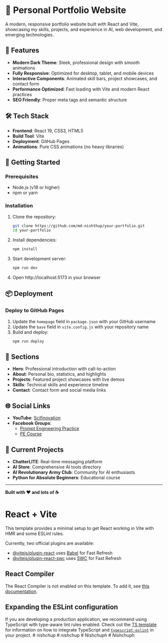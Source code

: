 
# 🚀 Personal Portfolio Website

A modern, responsive portfolio website built with React and Vite, showcasing my skills, projects, and experience in AI, web development, and emerging technologies.

## 🌟 Features

- **Modern Dark Theme**: Sleek, professional design with smooth animations
- **Fully Responsive**: Optimized for desktop, tablet, and mobile devices
- **Interactive Components**: Animated skill bars, project showcases, and contact form
- **Performance Optimized**: Fast loading with Vite and modern React practices
- **SEO Friendly**: Proper meta tags and semantic structure

## 🛠️ Tech Stack

- **Frontend**: React 19, CSS3, HTML5
- **Build Tool**: Vite
- **Deployment**: GitHub Pages
- **Animations**: Pure CSS animations (no heavy libraries)

## 🚀 Getting Started

### Prerequisites
- Node.js (v18 or higher)
- npm or yarn

### Installation
1. Clone the repository:
   ```bash
   git clone https://github.com/md-nishthup/your-portfolio.git
   cd your-portfolio
   ```

2. Install dependencies:
   ```bash
   npm install
   ```

3. Start development server:
   ```bash
   npm run dev
   ```

4. Open http://localhost:5173 in your browser

## 📦 Deployment

### Deploy to GitHub Pages
1. Update the `homepage` field in `package.json` with your GitHub username
2. Update the `base` field in `vite.config.js` with your repository name
3. Build and deploy:
   ```bash
   npm run deploy
   ```

## 🎯 Sections

- **Hero**: Professional introduction with call-to-action
- **About**: Personal bio, statistics, and highlights
- **Projects**: Featured project showcases with live demos
- **Skills**: Technical skills and experience timeline
- **Contact**: Contact form and social media links

## 🌐 Social Links

- **YouTube**: [Scifinovation](https://www.youtube.com/@Scifinovation-566)
- **Facebook Groups**: 
  - [Prompt Engineering Practice](https://www.facebook.com/share/g/1Cd59Td2FZ/)
  - [PE Course](https://www.facebook.com/share/g/1BKEkQxSBk/)

## 🚧 Current Projects

- **ChatterLITE**: Real-time messaging platform
- **AI Store**: Comprehensive AI tools directory
- **AI Revolutionary Army Club**: Community for AI enthusiasts
- **Python for Absolute Beginners**: Educational course

---

**Built with ❤️ and lots of ☕**



# React + Vite

This template provides a minimal setup to get React working in Vite with HMR and some ESLint rules.

Currently, two official plugins are available:

- [@vitejs/plugin-react](https://github.com/vitejs/vite-plugin-react/blob/main/packages/plugin-react) uses [Babel](https://babeljs.io/) for Fast Refresh
- [@vitejs/plugin-react-swc](https://github.com/vitejs/vite-plugin-react/blob/main/packages/plugin-react-swc) uses [SWC](https://swc.rs/) for Fast Refresh

## React Compiler

The React Compiler is not enabled on this template. To add it, see [this documentation](https://react.dev/learn/react-compiler/installation).

## Expanding the ESLint configuration

If you are developing a production application, we recommend using TypeScript with type-aware lint rules enabled. Check out the [TS template](https://github.com/vitejs/vite/tree/main/packages/create-vite/template-react-ts) for information on how to integrate TypeScript and [`typescript-eslint`](https://typescript-eslint.io) in your project.
#   n i s h _ c h u p  
 #   n i s h _ c h u p  
 #   N i s h _ c h u p h  
 #   N i s h _ c h u p h  
 